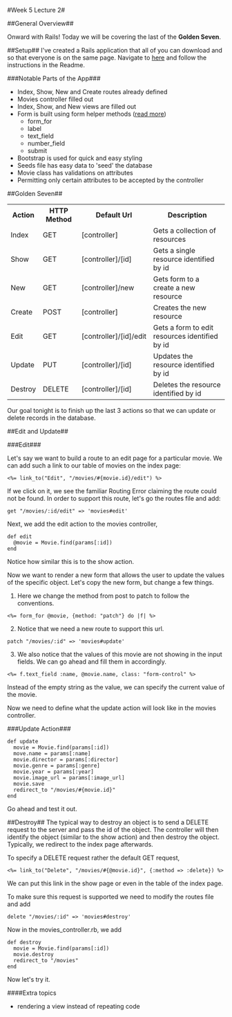 #Week 5 Lecture 2#

##General Overview##

Onward with Rails! Today we will be covering the last of the **Golden Seven**.

##Setup##
I've created a Rails application that all of you can download and so that everyone is on the same page. Navigate to [here](https://github.com/edge-academy/imdb.git) and follow the instructions in the Readme.

###Notable Parts of the App###
 * Index, Show, New and Create routes already defined
 * Movies controller filled out
 * Index, Show, and New views are filled out
 * Form is built using form helper methods ([read more](http://apidock.com/rails/ActionView/Helpers/FormHelper/form_for))
   * form_for
   * label
   * text_field
   * number_field
   * submit
 * Bootstrap is used for quick and easy styling
 * Seeds file has easy data to 'seed' the database
 * Movie class has validations on attributes
 * Permitting only certain attributes to be accepted by the controller

##Golden Seven##

<table>
<tbody>
<tr>
<th>Action </th>
<th>HTTP Method </th>
<th>Default Url </th>
<th>Description </th>
</tr>
<tr>
<td><a name="actionIndex"></a>Index </td>
<td>GET </td>
<td>[controller] </td>
<td>Gets a collection of resources </td>
</tr>
<tr>
<td><a name="actionShow"></a>Show </td>
<td>GET </td>
<td>[controller]/[id] </td>
<td>Gets a single resource identified by id </td>
</tr>
<tr>
<td><a name="actionNew"></a>New </td>
<td>GET </td>
<td>[controller]/new </td>
<td>Gets form to a create a new resource </td>
</tr>
<tr>
<td><a name="actionCreate"></a>Create </td>
<td>POST </td>
<td>[controller] </td>
<td>Creates the new resource </td>
</tr>
<tr>
<td><a name="actionEdit"></a>Edit </td>
<td>GET </td>
<td>[controller]/[id]/edit </td>
<td>Gets a form to edit resources identified by id </td>
</tr>

<tr>
<td><a name="actionUpdate"></a>Update </td>
<td>PUT </td>
<td>[controller]/[id] </td>
<td>Updates the resource identified by id </td>
</tr>
<tr>
<td><a name="actionDestroy"></a>Destroy </td>
<td>DELETE </td>
<td>[controller]/[id] </td>
<td>Deletes the resource identified by id </td>
</tr>
</tbody>
</table>

Our goal tonight is to finish up the last 3 actions so that we can update or delete records in the database.

##Edit and Update##

###Edit###

Let's say we want to build a route to an edit page for a particular movie. We can add such a link to our table of movies on the index page:

```
<%= link_to("Edit", "/movies/#{movie.id}/edit") %>
```
If we click on it, we see the familiar Routing Error claiming the route could not be found. In order to support this route, let's go the routes file and add:

```
get "/movies/:id/edit" => 'movies#edit'
```

Next, we add the edit action to the movies controller,
```
def edit
  @movie = Movie.find(params[:id])
end
```

Notice how similar this is to the show action.

Now we want to render a new form that allows the user to update the values of the specific object. Let's copy the new form, but change a few things.


1. Here we change the method from post to patch to follow the conventions.
```
<%= form_for @movie, {method: "patch"} do |f| %>
```

2. Notice that we need a new route to support this url.
```
patch "/movies/:id" => 'movies#update'
```

3. We also notice that the values of this movie are not showing in the input fields. We can go ahead and fill them in accordingly.
```
<%= f.text_field :name, @movie.name, class: "form-control" %>
```
Instead of the empty string as the value, we can specify the current value of the movie.

Now we need to define what the update action will look like in the movies controller.

###Update Action###

```
def update
  movie = Movie.find(params[:id])
  move.name = params[:name]
  movie.director = params[:director]
  movie.genre = params[:genre]
  movie.year = params[:year]
  movie.image_url = params[:image_url]
  movie.save
  redirect_to "/movies/#{movie.id}"
end
```
Go ahead and test it out.

##Destroy##
The typical way to destroy an object is to send a DELETE request to the server and pass the id of the object. The controller will then identify the object (similar to the show action) and then destroy the object. Typically, we redirect to the index page afterwards.

To specify a DELETE request rather the default GET request,
```
<%= link_to("Delete", "/movies/#{@movie.id}", {:method => :delete}) %>
```

We can put this link in the show page or even in the table of the index page.

To make sure this request is supported we need to modify the routes file and add
```
delete "/movies/:id" => 'movies#destroy'
```

Now in the movies_controller.rb, we add
```
def destroy
  movie = Movie.find(params[:id])
  movie.destroy
  redirect_to "/movies"
end
```

Now let's try it.

####Extra topics
* rendering a view instead of repeating code

